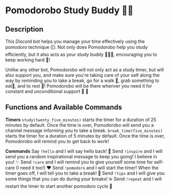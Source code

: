 Pomodorobo Study Buddy 🤖🍅
===========
Description
-----------
This Discord bot helps you manage your time effectively using the pomodoro technique ⏲️. Not only does Pomodorobo help you study efficiently, but it also acts as your study buddy 🧑‍🤝‍🧑, encouraging you to keep working hard 💪! 

Unlike any other bot, Pomodorobo will not only act as a study timer, but will also support you, and make sure you're taking care of your self along the way by reminding you to take a break, go for a walk 🚶, grab something to eat🍝, and to rest 🛌! Pomodorobo will be there whenver you need it for constant and unconditional support 🤗 💞

Functions and Available Commands
-----------
 **Timers** 
```study(twenty_five_minutes)``` starts the timer for a duration of 25 minutes by default. Once the time is over, Pomodorobo will send you a channel message informing you to take a break.
```break_time(five_minutes)``` starts the timer for a duration of 5 minutes by default. Once the time is over, Pomodorobo will remind you to get back to work!

**Commands**
Say  ```!hello``` and I will say hello back! 👋 
Send ```!inspire``` and I will send you a random inspirational message to keep you going! I believe in you! ✨
Send ```!care``` and I will remind you to give yourself some time for self-care (I need it too!) ❤️
Send ```!pomodoro``` and I will start the timer! When the timer goes off, I will tell you to take a break! 🍅
Send ```!tips``` and I will give you some things that you can do during your breaks! ☕
Send ```!repeat``` and I will restart the timer to start another pomodoro cycle 🔁

